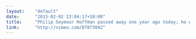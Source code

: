 ```yaml
---
layout:    "default"
date:      "2015-02-02 13:04:17+10:00"
title:     "Philip Seymour Hoffman passed away one year ago today; he was one of the greatest actors who ever lived"
link:      "http://vimeo.com/87873042"
---
```

